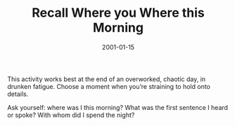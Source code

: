 ﻿---
layout: default
title: "Recall Where you Where this Morning"
artist: "Roger-Pol Droit"
description: "from <i>101 Expériences de Philosophie Quotidienne</i> | <i>Translated from French</i>"
group: "Solo"
date: 2001-01-15
indexed: 2018-06-04
---
This activity works best at the end of an overworked, chaotic day, in drunken fatigue. Choose a moment when you’re straining to hold onto details. 

Ask yourself: where was I this morning? What was the first sentence I heard or spoke? With whom did I spend the night?
